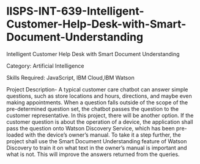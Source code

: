 # IISPS-INT-639-Intelligent-Customer-Help-Desk-with-Smart-Document-Understanding
Intelligent Customer Help Desk with Smart Document Understanding

Category: Artificial Intelligence

Skills Required: JavaScript, IBM Cloud,IBM Watson

Project Description- A typical customer care chatbot can answer simple questions, such as store locations and hours, directions, and maybe even making appointments. When a question falls outside of the scope of the pre-determined question set, the chatbot passes the question to the customer representative. In this project, there will be another option. If the customer question is about the operation of a device, the application shall pass the question onto Watson Discovery Service, which has been pre-loaded with the device’s owner’s manual.  To take it a step further, the project shall use the Smart Document Understanding feature of Watson Discovery to train it on what text in the owner’s manual is important and what is not. This will improve the answers returned from the queries.
